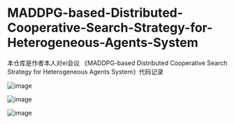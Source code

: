 # MADDPG-based-Distributed-Cooperative-Search-Strategy-for-Heterogeneous-Agents-System
本仓库是作者本人对ei会议
《MADDPG-based Distributed Cooperative Search Strategy for Heterogeneous Agents System》代码记录

![image](https://github.com/user-attachments/assets/4984ddd1-4a54-413d-a904-2218498f1795)

![image](https://github.com/user-attachments/assets/696a0e0c-bc00-411b-a732-db0d8183b401)

![image](https://github.com/user-attachments/assets/5b0113a5-1bb8-4432-8a3d-59144378936a)
